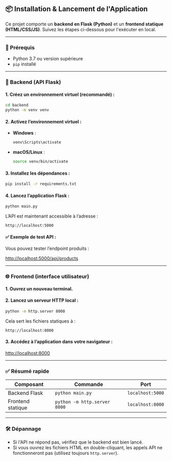## 📦 Installation & Lancement de l'Application

Ce projet comporte un **backend en Flask (Python)** et un **frontend statique (HTML/CSS/JS)**.
Suivez les étapes ci-dessous pour l'exécuter en local.

---

### 🔧 Prérequis

* Python 3.7 ou version supérieure
* `pip` installé

---

### 🚀 Backend (API Flask)

#### 1. Créez un environnement virtuel (recommandé) :

```bash
cd backend
python -m venv venv
```

#### 2. Activez l’environnement virtuel :

* **Windows** :

  ```bash
  venv\Scripts\activate
  ```
* **macOS/Linux** :

  ```bash
  source venv/bin/activate
  ```

#### 3. Installez les dépendances :

```bash
pip install -r requirements.txt
```

#### 4. Lancez l’application Flask :

```bash
python main.py
```

L’API est maintenant accessible à l’adresse :

```
http://localhost:5000
```

#### ✅ Exemple de test API :

Vous pouvez tester l’endpoint produits :

[http://localhost:5000/api/products](http://localhost:5000/api/products)

---

### 🌐 Frontend (interface utilisateur)

#### 1. Ouvrez un **nouveau terminal**.

#### 2. Lancez un serveur HTTP local :

```bash
python -m http.server 8000
```

Cela sert les fichiers statiques à :

```
http://localhost:8000
```

#### 3. Accédez à l’application dans votre navigateur :

[http://localhost:8000](http://localhost:8000)

---

### ✅ Résumé rapide

| Composant         | Commande                     | Port             |
| ----------------- | ---------------------------- | ---------------- |
| Backend Flask     | `python main.py`             | `localhost:5000` |
| Frontend statique | `python -m http.server 8000` | `localhost:8000` |

---

### 🛠 Dépannage

* Si l'API ne répond pas, vérifiez que le backend est bien lancé.
* Si vous ouvrez les fichiers HTML en double-cliquant, les appels API ne fonctionneront pas (utilisez toujours `http.server`).

